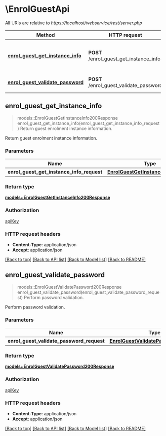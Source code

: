 # \EnrolGuestApi

All URIs are relative to *https://localhost/webservice/rest/server.php*

Method | HTTP request | Description
------------- | ------------- | -------------
[**enrol_guest_get_instance_info**](EnrolGuestApi.md#enrol_guest_get_instance_info) | **POST** /enrol_guest_get_instance_info | Return guest enrolment instance information.
[**enrol_guest_validate_password**](EnrolGuestApi.md#enrol_guest_validate_password) | **POST** /enrol_guest_validate_password | Perform password validation.



## enrol_guest_get_instance_info

> models::EnrolGuestGetInstanceInfo200Response enrol_guest_get_instance_info(enrol_guest_get_instance_info_request)
Return guest enrolment instance information.

Return guest enrolment instance information.

### Parameters


Name | Type | Description  | Required | Notes
------------- | ------------- | ------------- | ------------- | -------------
**enrol_guest_get_instance_info_request** | [**EnrolGuestGetInstanceInfoRequest**](EnrolGuestGetInstanceInfoRequest.md) |  | [required] |

### Return type

[**models::EnrolGuestGetInstanceInfo200Response**](enrol_guest_get_instance_info_200_response.md)

### Authorization

[apiKey](../README.md#apiKey)

### HTTP request headers

- **Content-Type**: application/json
- **Accept**: application/json

[[Back to top]](#) [[Back to API list]](../README.md#documentation-for-api-endpoints) [[Back to Model list]](../README.md#documentation-for-models) [[Back to README]](../README.md)


## enrol_guest_validate_password

> models::EnrolGuestValidatePassword200Response enrol_guest_validate_password(enrol_guest_validate_password_request)
Perform password validation.

Perform password validation.

### Parameters


Name | Type | Description  | Required | Notes
------------- | ------------- | ------------- | ------------- | -------------
**enrol_guest_validate_password_request** | [**EnrolGuestValidatePasswordRequest**](EnrolGuestValidatePasswordRequest.md) |  | [required] |

### Return type

[**models::EnrolGuestValidatePassword200Response**](enrol_guest_validate_password_200_response.md)

### Authorization

[apiKey](../README.md#apiKey)

### HTTP request headers

- **Content-Type**: application/json
- **Accept**: application/json

[[Back to top]](#) [[Back to API list]](../README.md#documentation-for-api-endpoints) [[Back to Model list]](../README.md#documentation-for-models) [[Back to README]](../README.md)

